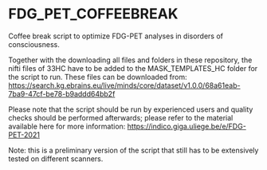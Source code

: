 # FDG_PET_COFFEEBREAK

Coffee break script to optimize FDG-PET analyses in disorders of consciousness.

Together with the downloading all files and folders in these repository, the nifti files of 33HC have to be added to the MASK_TEMPLATES_HC folder for the script to run. 
These files can be downloaded from: https://search.kg.ebrains.eu/live/minds/core/dataset/v1.0.0/68a61eab-7ba9-47cf-be78-b9addd64bb2f

Please note that the script should be run by experienced users and quality checks should be performed afterwards; please refer to the material available here for more information: https://indico.giga.uliege.be/e/FDG-PET-2021

Note: this is a preliminary version of the script that still has to be extensively tested on different scanners.

